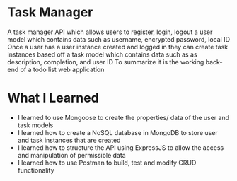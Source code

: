 # Task Manager
A task manager API which allows users to register, login, logout a user model which contains data such as username, encrypted password, local ID
Once a user has a user instance created and logged in they can create task instances based off a task model which contains data such as as description, completion, and user ID
To summarize it is the working back-end of a todo list web application

# What I Learned
* I learned to use Mongoose to create the properties/ data of the user and task models
* I learned how to create a NoSQL database in MongoDB to store user and task instances that are created
* I learned how to structure the API using ExpressJS to allow the access and manipulation of permissible data
* I learned how to use Postman to build, test and modify CRUD functionality



